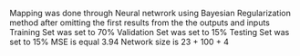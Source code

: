 Mapping was done through Neural netwrork using Bayesian Regularization method after omitting the first results from the the outputs and inputs
Training Set was set to 70%
Validation Set was set to 15%
Testing Set was set to 15%
MSE is equal 3.94
Network size is 23 + 100 + 4
